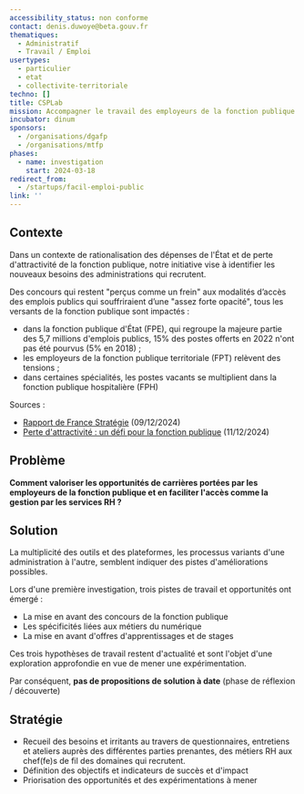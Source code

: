 ```yaml
---
accessibility_status: non conforme
contact: denis.duwoye@beta.gouv.fr
thematiques:
  - Administratif
  - Travail / Emploi
usertypes:
  - particulier
  - etat
  - collectivite-territoriale
techno: []
title: CSPLab
mission: Accompagner le travail des employeurs de la fonction publique
incubator: dinum
sponsors:
  - /organisations/dgafp
  - /organisations/mtfp
phases:
  - name: investigation
    start: 2024-03-18
redirect_from:
  - /startups/facil-emploi-public
link: ''
---
```

## Contexte

Dans un contexte de rationalisation des dépenses de l'État et de perte d'attractivité de la fonction publique, notre initiative vise à identifier les nouveaux besoins des administrations qui recrutent.

Des concours qui restent "perçus comme un frein" aux modalités d’accès des emplois publics qui souffriraient d’une "assez forte opacité", tous les versants de la fonction publique sont impactés :

*   dans la fonction publique d'État (FPE), qui regroupe la majeure partie des 5,7 millions d'emplois publics, 15% des postes offerts en 2022 n'ont pas été pourvus (5% en 2018) ;
*   les employeurs de la fonction publique territoriale (FPT) relèvent des tensions ;
*   dans certaines spécialités, les postes vacants se multiplient dans la fonction publique hospitalière (FPH)

Sources :

*   [Rapport de France Stratégie](https://www.strategie.gouv.fr/publications/travailler-fonction-publique-defi-de-lattractivite) (09/12/2024)
*   [Perte d'attractivité : un défi pour la fonction publique](https://www.vie-publique.fr/en-bref/296544-fonction-publique-des-pistes-pour-ameliorer-son-attractivite) (11/12/2024)


## Problème

**Comment valoriser les opportunités de carrières portées par les employeurs de la fonction publique et en faciliter l'accès comme la gestion par les services RH ?**

## Solution

La multiplicité des outils et des plateformes, les processus variants d'une administration à l'autre, semblent indiquer des pistes d'améliorations possibles.

Lors d'une première investigation, trois pistes de travail et opportunités ont émergé :

*   La mise en avant des concours de la fonction publique
*   Les spécificités liées aux métiers du numérique
*   La mise en avant d'offres d'apprentissages et de stages

Ces trois hypothèses de travail restent d'actualité et sont l'objet d'une exploration approfondie en vue de mener une expérimentation.

Par conséquent, **pas de propositions de solution à date** (phase de réflexion / découverte)

## Stratégie

*   Recueil des besoins et irritants au travers de questionnaires, entretiens et ateliers auprès des différentes parties prenantes, des métiers RH aux chef(fe)s de fil des domaines qui recrutent.
*   Définition des objectifs et indicateurs de succès et d'impact
*   Priorisation des opportunités et des expérimentations à mener
